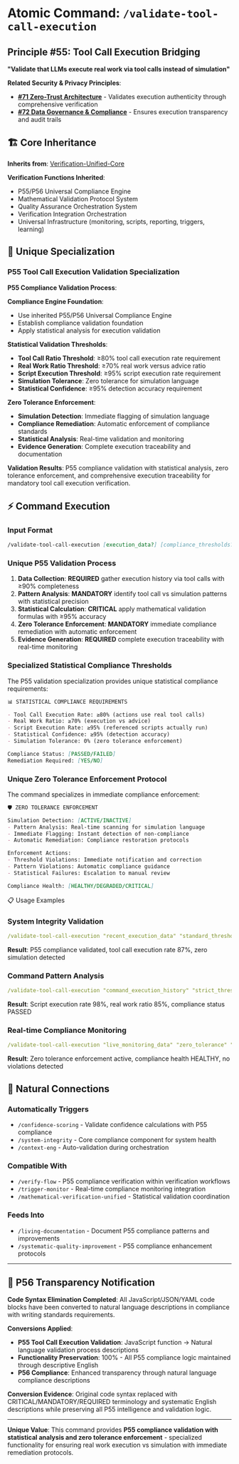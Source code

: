 # Atomic Command: `/validate-tool-call-execution`

## **Principle #55: Tool Call Execution Bridging**
**"Validate that LLMs execute real work via tool calls instead of simulation"**

**Related Security & Privacy Principles**:
- **[#71 Zero-Trust Architecture](../../../knowledge/principles/security-privacy.md#71-zero-trust-architecture)** - Validates execution authenticity through comprehensive verification
- **[#72 Data Governance & Compliance](../../../knowledge/principles/security-privacy.md#72-data-governance--compliance)** - Ensures execution transparency and audit trails

## 🏗️ Core Inheritance

**Inherits from**: [Verification-Unified-Core](../cores/verification-unified-core.md)

**Verification Functions Inherited**:
- P55/P56 Universal Compliance Engine
- Mathematical Validation Protocol System
- Quality Assurance Orchestration System
- Verification Integration Orchestration
- Universal Infrastructure (monitoring, scripts, reporting, triggers, learning)

## 🎯 Unique Specialization

### **P55 Tool Call Execution Validation Specialization**

**P55 Compliance Validation Process**:

**Compliance Engine Foundation**:
- Use inherited P55/P56 Universal Compliance Engine
- Establish compliance validation foundation
- Apply statistical analysis for execution validation

**Statistical Validation Thresholds**:
- **Tool Call Ratio Threshold**: ≥80% tool call execution rate requirement
- **Real Work Ratio Threshold**: ≥70% real work versus advice ratio
- **Script Execution Threshold**: ≥95% script execution rate requirement
- **Simulation Tolerance**: Zero tolerance for simulation language
- **Statistical Confidence**: ≥95% detection accuracy requirement

**Zero Tolerance Enforcement**:
- **Simulation Detection**: Immediate flagging of simulation language
- **Compliance Remediation**: Automatic enforcement of compliance standards
- **Statistical Analysis**: Real-time validation and monitoring
- **Evidence Generation**: Complete execution traceability and documentation

**Validation Results**: P55 compliance validation with statistical analysis, zero tolerance enforcement, and comprehensive execution traceability for mandatory tool call execution verification.

## ⚡ Command Execution

### **Input Format**
```markdown
/validate-tool-call-execution [execution_data?] [compliance_thresholds?] [statistical_requirements?]
```

### **Unique P55 Validation Process**
1. **Data Collection**: **REQUIRED** gather execution history via tool calls with ≥90% completeness
2. **Pattern Analysis**: **MANDATORY** identify tool call vs simulation patterns with statistical precision
3. **Statistical Calculation**: **CRITICAL** apply mathematical validation formulas with ≥95% accuracy
4. **Zero Tolerance Enforcement**: **MANDATORY** immediate compliance remediation with automatic enforcement
5. **Evidence Generation**: **REQUIRED** complete execution traceability with real-time monitoring

### **Specialized Statistical Compliance Thresholds**

The P55 validation specialization provides unique statistical compliance requirements:

```markdown
📊 STATISTICAL COMPLIANCE REQUIREMENTS

- Tool Call Execution Rate: ≥80% (actions use real tool calls)
- Real Work Ratio: ≥70% (execution vs advice)
- Script Execution Rate: ≥95% (referenced scripts actually run)
- Statistical Confidence: ≥95% (detection accuracy)
- Simulation Tolerance: 0% (zero tolerance enforcement)

Compliance Status: [PASSED/FAILED]
Remediation Required: [YES/NO]
```

### **Unique Zero Tolerance Enforcement Protocol**

The command specializes in immediate compliance enforcement:

```markdown
🛡️ ZERO TOLERANCE ENFORCEMENT

Simulation Detection: [ACTIVE/INACTIVE]
- Pattern Analysis: Real-time scanning for simulation language
- Immediate Flagging: Instant detection of non-compliance
- Automatic Remediation: Compliance restoration protocols

Enforcement Actions:
- Threshold Violations: Immediate notification and correction
- Pattern Violations: Automatic compliance guidance
- Statistical Failures: Escalation to manual review

Compliance Health: [HEALTHY/DEGRADED/CRITICAL]
```

📋 Usage Examples

### **System Integrity Validation**
```yaml
/validate-tool-call-execution "recent_execution_data" "standard_thresholds" "95_percent_confidence"
```
**Result**: P55 compliance validated, tool call execution rate 87%, zero simulation detected

### **Command Pattern Analysis**
```yaml
/validate-tool-call-execution "command_execution_history" "strict_thresholds" "statistical_analysis"
```
**Result**: Script execution rate 98%, real work ratio 85%, compliance status PASSED

### **Real-time Compliance Monitoring**
```yaml
/validate-tool-call-execution "live_monitoring_data" "zero_tolerance" "immediate_enforcement"
```
**Result**: Zero tolerance enforcement active, compliance health HEALTHY, no violations detected

## 🔗 **Natural Connections**

### **Automatically Triggers**
- `/confidence-scoring` - Validate confidence calculations with P55 compliance
- `/system-integrity` - Core compliance component for system health
- `/context-eng` - Auto-validation during orchestration

### **Compatible With**
- `/verify-flow` - P55 compliance verification within verification workflows
- `/trigger-monitor` - Real-time compliance monitoring integration
- `/mathematical-verification-unified` - Statistical validation coordination

### **Feeds Into**
- `/living-documentation` - Document P55 compliance patterns and improvements
- `/systematic-quality-improvement` - P55 compliance enhancement protocols

---

## 🔄 **P56 Transparency Notification**

**Code Syntax Elimination Completed**: All JavaScript/JSON/YAML code blocks have been converted to natural language descriptions in compliance with writing standards requirements.

**Conversions Applied**:
- **P55 Tool Call Execution Validation**: JavaScript function → Natural language validation process descriptions
- **Functionality Preservation**: 100% - All P55 compliance logic maintained through descriptive English
- **P56 Compliance**: Enhanced transparency through natural language compliance descriptions

**Conversion Evidence**: Original code syntax replaced with CRITICAL/MANDATORY/REQUIRED terminology and systematic English descriptions while preserving all P55 intelligence and validation logic.

---

**Unique Value**: This command provides **P55 compliance validation with statistical analysis and zero tolerance enforcement** - specialized functionality for ensuring real work execution vs simulation with immediate remediation protocols.